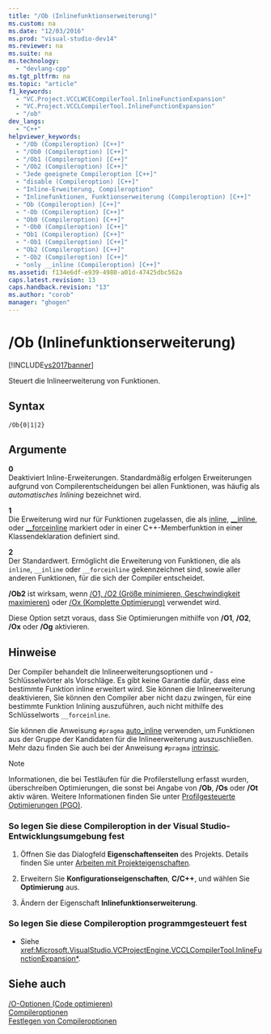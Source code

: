 ```yaml
---
title: "/Ob (Inlinefunktionserweiterung)"
ms.custom: na
ms.date: "12/03/2016"
ms.prod: "visual-studio-dev14"
ms.reviewer: na
ms.suite: na
ms.technology: 
  - "devlang-cpp"
ms.tgt_pltfrm: na
ms.topic: "article"
f1_keywords: 
  - "VC.Project.VCCLWCECompilerTool.InlineFunctionExpansion"
  - "VC.Project.VCCLCompilerTool.InlineFunctionExpansion"
  - "/ob"
dev_langs: 
  - "C++"
helpviewer_keywords: 
  - "/Ob (Compileroption) [C++]"
  - "/Ob0 (Compileroption) [C++]"
  - "/Ob1 (Compileroption) [C++]"
  - "/Ob2 (Compileroption) [C++]"
  - "Jede geeignete Compileroption [C++]"
  - "disable (Compileroption) [C++]"
  - "Inline-Erweiterung, Compileroption"
  - "Inlinefunktionen, Funktionserweiterung (Compileroption) [C++]"
  - "Ob (Compileroption) [C++]"
  - "-Ob (Compileroption) [C++]"
  - "Ob0 (Compileroption) [C++]"
  - "-Ob0 (Compileroption) [C++]"
  - "Ob1 (Compileroption) [C++]"
  - "-Ob1 (Compileroption) [C++]"
  - "Ob2 (Compileroption) [C++]"
  - "-Ob2 (Compileroption) [C++]"
  - "only __inline (Compileroption) [C++]"
ms.assetid: f134e6df-e939-4980-a01d-47425dbc562a
caps.latest.revision: 13
caps.handback.revision: "13"
ms.author: "corob"
manager: "ghogen"
---
```

# /Ob (Inlinefunktionserweiterung)
[!INCLUDE[vs2017banner](../../assembler/inline/includes/vs2017banner.md)]

Steuert die Inlineerweiterung von Funktionen.  
  
## Syntax  
  
```  
/Ob{0|1|2}  
```  
  
## Argumente  
 **0**  
 Deaktiviert Inline\-Erweiterungen.  Standardmäßig erfolgen Erweiterungen aufgrund von Compilerentscheidungen bei allen Funktionen, was häufig als *automatisches Inlining* bezeichnet wird.  
  
 **1**  
 Die Erweiterung wird nur für Funktionen zugelassen, die als [inline](../../misc/inline-inline-forceinline.md), [\_\_inline](../../misc/inline-inline-forceinline.md), oder [\_\_forceinline](../../misc/inline-inline-forceinline.md) markiert oder in einer C\+\+\-Memberfunktion in einer Klassendeklaration definiert sind.  
  
 **2**  
 Der Standardwert.  Ermöglicht die Erweiterung von Funktionen, die als `inline`, `__inline` oder `__forceinline` gekennzeichnet sind, sowie aller anderen Funktionen, für die sich der Compiler entscheidet.  
  
 **\/Ob2** ist wirksam, wenn [\/O1, \/O2 \(Größe minimieren, Geschwindigkeit maximieren\)](../../build/reference/o1-o2-minimize-size-maximize-speed.md) oder [\/Ox \(Komplette Optimierung\)](../../build/reference/ox-full-optimization.md) verwendet wird.  
  
 Diese Option setzt voraus, dass Sie Optimierungen mithilfe von **\/O1**, **\/O2**, **\/Ox** oder **\/Og** aktivieren.  
  
## Hinweise  
 Der Compiler behandelt die Inlineerweiterungsoptionen und \-Schlüsselwörter als Vorschläge.  Es gibt keine Garantie dafür, dass eine bestimmte Funktion inline erweitert wird.  Sie können die Inlineerweiterung deaktivieren, Sie können den Compiler aber nicht dazu zwingen, für eine bestimmte Funktion Inlining auszuführen, auch nicht mithilfe des Schlüsselworts `__forceinline`.  
  
 Sie können die Anweisung `#pragma` [auto\_inline](../../preprocessor/auto-inline.md) verwenden, um Funktionen aus der Gruppe der Kandidaten für die Inlineerweiterung auszuschließen.  Mehr dazu finden Sie auch bei der Anweisung `#pragma` [intrinsic](../../preprocessor/intrinsic.md).  
  
> [!NOTE]
>  Informationen, die bei Testläufen für die Profilerstellung erfasst wurden, überschreiben Optimierungen, die sonst bei Angabe von **\/Ob**, **\/Os** oder **\/Ot** aktiv wären.  Weitere Informationen finden Sie unter [Profilgesteuerte Optimierungen \(PGO\)](../../build/reference/profile-guided-optimizations.md).  
  
### So legen Sie diese Compileroption in der Visual Studio\-Entwicklungsumgebung fest  
  
1.  Öffnen Sie das Dialogfeld **Eigenschaftenseiten** des Projekts.  Details finden Sie unter [Arbeiten mit Projekteigenschaften](../../ide/working-with-project-properties.md).  
  
2.  Erweitern Sie **Konfigurationseigenschaften**, **C\/C\+\+**, und wählen Sie **Optimierung** aus.  
  
3.  Ändern der Eigenschaft **Inlinefunktionserweiterung**.  
  
### So legen Sie diese Compileroption programmgesteuert fest  
  
-   Siehe <xref:Microsoft.VisualStudio.VCProjectEngine.VCCLCompilerTool.InlineFunctionExpansion*>.  
  
## Siehe auch  
 [\/O\-Optionen \(Code optimieren\)](../../build/reference/o-options-optimize-code.md)   
 [Compileroptionen](../../build/reference/compiler-options.md)   
 [Festlegen von Compileroptionen](../../build/reference/setting-compiler-options.md)